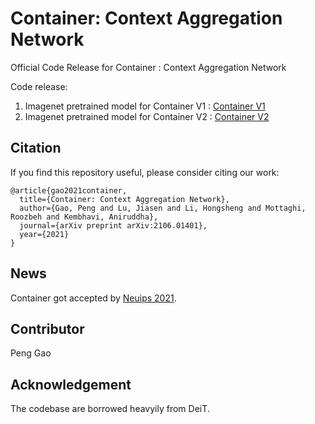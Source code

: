 # Container: Context Aggregation Network

Official Code Release for Container : Context Aggregation Network

Code release:

1. Imagenet pretrained model for Container V1 : [Container V1](https://github.com/allenai/container)
2. Imagenet pretrained model for Container V2 : [Container V2](https://github.com/gaopengcuhk/Contianer-V2)



## Citation
If you find this repository useful, please consider citing our work:
```
@article{gao2021container,
  title={Container: Context Aggregation Network},
  author={Gao, Peng and Lu, Jiasen and Li, Hongsheng and Mottaghi, Roozbeh and Kembhavi, Aniruddha},
  journal={arXiv preprint arXiv:2106.01401},
  year={2021}
}
```

## News
Container got accepted by [Neuips 2021](https://nips.cc/Conferences/2021).

## Contributor
Peng Gao

## Acknowledgement
The codebase are borrowed heavyily from DeiT.

